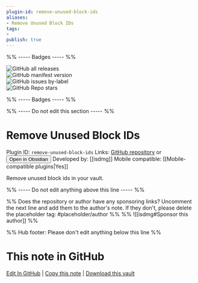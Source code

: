 ```yaml
---
plugin-id: remove-unused-block-ids
aliases:
- Remove Unused Block IDs
tags: 
- 
publish: true
---
```


%% ----- Badges ----- %%

![GitHub all releases](https://img.shields.io/github/downloads/isdmg/obsidian-remove-unused-block-ids/total?color=573E7A&logo=github&style=for-the-badge)   
![GitHub manifest version](https://img.shields.io/github/manifest-json/v/isdmg/obsidian-remove-unused-block-ids?color=573E7A&logo=github&style=for-the-badge)   
![GitHub issues by-label](https://img.shields.io/github/issues/isdmg/obsidian-remove-unused-block-ids/help%20wanted?color=573E7A&logo=github&style=for-the-badge)   
![GitHub Repo stars](https://img.shields.io/github/stars/isdmg/obsidian-remove-unused-block-ids?color=573E7A&logo=github&style=for-the-badge)

%% ----- Badges ----- %%

%% ----- Do not edit this section ----- %%

# Remove Unused Block IDs

Plugin ID: `remove-unused-block-ids`
Links: [GitHub repository](https://github.com/isdmg/obsidian-remove-unused-block-ids) or [<button id=HH>Open in Obsidian</button>](obsidian://show-plugin?id=remove-unused-block-ids)
Developed by: [[isdmg]]
Mobile compatible: [[Mobile-compatible plugins|Yes]]

Remove unused block ids in your vault.

%% ----- Do not edit anything above this line ----- %% 

%% Does the repository or author have any sponsoring links? Uncomment the next line and add them to the author's note. If they don't, please delete the placeholder tag: #placeholder/author %%
%% ![[isdmg#Sponsor this author]] %%

%% Hub footer: Please don't edit anything below this line %%

# This note in GitHub

<span class="git-footer">[Edit In GitHub](https://github.dev/obsidian-community/obsidian-hub/blob/main/02%20-%20Community%20Expansions/02.05%20All%20Community%20Expansions/Plugins/remove-unused-block-ids.md "git-hub-edit-note") | [Copy this note](https://raw.githubusercontent.com/obsidian-community/obsidian-hub/main/02%20-%20Community%20Expansions/02.05%20All%20Community%20Expansions/Plugins/remove-unused-block-ids.md "git-hub-copy-note") | [Download this vault](https://github.com/obsidian-community/obsidian-hub/archive/refs/heads/main.zip "git-hub-download-vault") </span>
